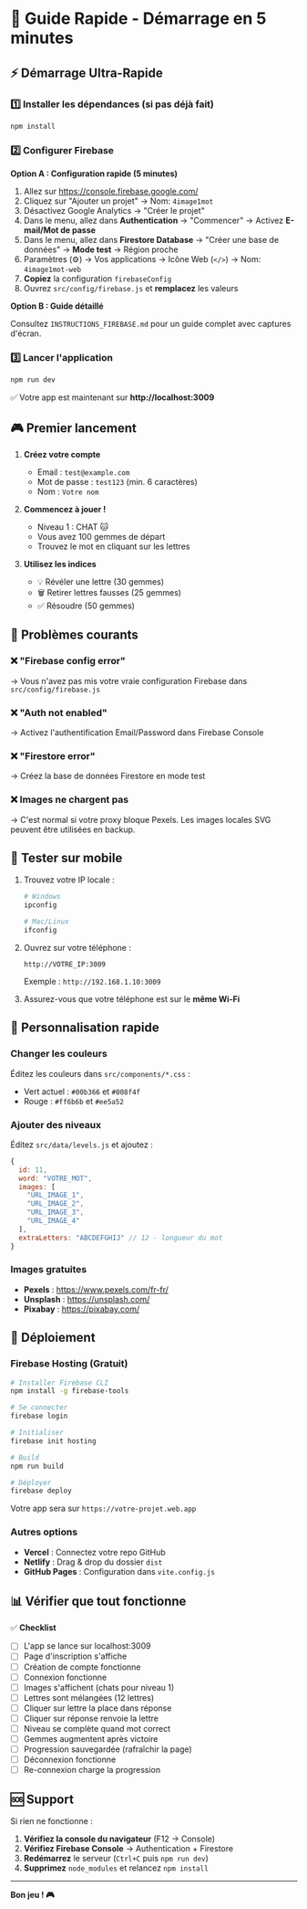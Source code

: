 # 🚀 Guide Rapide - Démarrage en 5 minutes

## ⚡ Démarrage Ultra-Rapide

### 1️⃣ Installer les dépendances (si pas déjà fait)
```bash
npm install
```

### 2️⃣ Configurer Firebase

**Option A : Configuration rapide (5 minutes)**

1. Allez sur https://console.firebase.google.com/
2. Cliquez sur "Ajouter un projet" → Nom: `4image1mot`
3. Désactivez Google Analytics → "Créer le projet"
4. Dans le menu, allez dans **Authentication** → "Commencer" → Activez **E-mail/Mot de passe**
5. Dans le menu, allez dans **Firestore Database** → "Créer une base de données" → **Mode test** → Région proche
6. Paramètres (⚙️) → Vos applications → Icône Web (`</>`) → Nom: `4image1mot-web`
7. **Copiez** la configuration `firebaseConfig`
8. Ouvrez `src/config/firebase.js` et **remplacez** les valeurs

**Option B : Guide détaillé**

Consultez `INSTRUCTIONS_FIREBASE.md` pour un guide complet avec captures d'écran.

### 3️⃣ Lancer l'application
```bash
npm run dev
```

✅ Votre app est maintenant sur **http://localhost:3009**

## 🎮 Premier lancement

1. **Créez votre compte**
   - Email : `test@example.com`
   - Mot de passe : `test123` (min. 6 caractères)
   - Nom : `Votre nom`

2. **Commencez à jouer !**
   - Niveau 1 : CHAT 🐱
   - Vous avez 100 gemmes de départ
   - Trouvez le mot en cliquant sur les lettres

3. **Utilisez les indices**
   - 💡 Révéler une lettre (30 gemmes)
   - 🗑️ Retirer lettres fausses (25 gemmes)
   - ✅ Résoudre (50 gemmes)

## 🔧 Problèmes courants

### ❌ "Firebase config error"
→ Vous n'avez pas mis votre vraie configuration Firebase dans `src/config/firebase.js`

### ❌ "Auth not enabled"
→ Activez l'authentification Email/Password dans Firebase Console

### ❌ "Firestore error"
→ Créez la base de données Firestore en mode test

### ❌ Images ne chargent pas
→ C'est normal si votre proxy bloque Pexels. Les images locales SVG peuvent être utilisées en backup.

## 📱 Tester sur mobile

1. Trouvez votre IP locale :
   ```bash
   # Windows
   ipconfig
   
   # Mac/Linux
   ifconfig
   ```

2. Ouvrez sur votre téléphone :
   ```
   http://VOTRE_IP:3009
   ```
   Exemple : `http://192.168.1.10:3009`

3. Assurez-vous que votre téléphone est sur le **même Wi-Fi**

## 🎨 Personnalisation rapide

### Changer les couleurs
Éditez les couleurs dans `src/components/*.css` :
- Vert actuel : `#00b366` et `#008f4f`
- Rouge : `#ff6b6b` et `#ee5a52`

### Ajouter des niveaux
Éditez `src/data/levels.js` et ajoutez :
```javascript
{
  id: 11,
  word: "VOTRE_MOT",
  images: [
    "URL_IMAGE_1",
    "URL_IMAGE_2",
    "URL_IMAGE_3",
    "URL_IMAGE_4"
  ],
  extraLetters: "ABCDEFGHIJ" // 12 - longueur du mot
}
```

### Images gratuites
- **Pexels** : https://www.pexels.com/fr-fr/
- **Unsplash** : https://unsplash.com/
- **Pixabay** : https://pixabay.com/

## 🚀 Déploiement

### Firebase Hosting (Gratuit)

```bash
# Installer Firebase CLI
npm install -g firebase-tools

# Se connecter
firebase login

# Initialiser
firebase init hosting

# Build
npm run build

# Déployer
firebase deploy
```

Votre app sera sur `https://votre-projet.web.app`

### Autres options
- **Vercel** : Connectez votre repo GitHub
- **Netlify** : Drag & drop du dossier `dist`
- **GitHub Pages** : Configuration dans `vite.config.js`

## 📊 Vérifier que tout fonctionne

✅ **Checklist**
- [ ] L'app se lance sur localhost:3009
- [ ] Page d'inscription s'affiche
- [ ] Création de compte fonctionne
- [ ] Connexion fonctionne
- [ ] Images s'affichent (chats pour niveau 1)
- [ ] Lettres sont mélangées (12 lettres)
- [ ] Cliquer sur lettre la place dans réponse
- [ ] Cliquer sur réponse renvoie la lettre
- [ ] Niveau se complète quand mot correct
- [ ] Gemmes augmentent après victoire
- [ ] Progression sauvegardée (rafraîchir la page)
- [ ] Déconnexion fonctionne
- [ ] Re-connexion charge la progression

## 🆘 Support

Si rien ne fonctionne :

1. **Vérifiez la console du navigateur** (F12 → Console)
2. **Vérifiez Firebase Console** → Authentication + Firestore
3. **Redémarrez** le serveur (`Ctrl+C` puis `npm run dev`)
4. **Supprimez** `node_modules` et relancez `npm install`

---

**Bon jeu ! 🎮**


